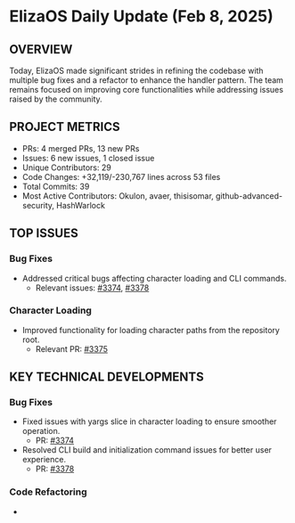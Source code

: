 # ElizaOS Daily Update (Feb 8, 2025)

## OVERVIEW 
Today, ElizaOS made significant strides in refining the codebase with multiple bug fixes and a refactor to enhance the handler pattern. The team remains focused on improving core functionalities while addressing issues raised by the community.

## PROJECT METRICS
- PRs: 4 merged PRs, 13 new PRs
- Issues: 6 new issues, 1 closed issue
- Unique Contributors: 29
- Code Changes: +32,119/-230,767 lines across 53 files
- Total Commits: 39
- Most Active Contributors: Okulon, avaer, thisisomar, github-advanced-security, HashWarlock

## TOP ISSUES
### Bug Fixes
- Addressed critical bugs affecting character loading and CLI commands.
  - Relevant issues: [#3374](https://github.com/elizaos/eliza/pull/3374), [#3378](https://github.com/elizaos/eliza/pull/3378)

### Character Loading
- Improved functionality for loading character paths from the repository root.
  - Relevant PR: [#3375](https://github.com/elizaos/eliza/pull/3375)

## KEY TECHNICAL DEVELOPMENTS
### Bug Fixes
- Fixed issues with yargs slice in character loading to ensure smoother operation. 
  - PR: [#3374](https://github.com/elizaos/eliza/pull/3374)
- Resolved CLI build and initialization command issues for better user experience.
  - PR: [#3378](https://github.com/elizaos/eliza/pull/3378)

### Code Refactoring
-